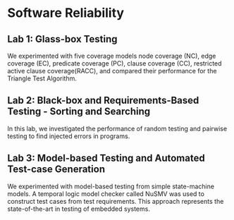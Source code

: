 # Software Reliability

## Lab 1: Glass-box Testing
We experimented with five coverage models node coverage (NC), edge coverage (EC), predicate coverage (PC), clause coverage (CC), restricted active clause coverage(RACC), and compared their performance for the Triangle Test Algorithm.

## Lab 2: Black-box and Requirements-Based Testing - Sorting and Searching
In this lab, we investigated the performance of random testing and pairwise testing to find injected errors in programs.

## Lab 3: Model-based Testing and Automated Test-case Generation
We experimented with model-based testing from simple state-machine models. A temporal logic model checker called NuSMV was used to construct test cases from test requirements. This approach represents the state-of-the-art in testing of embedded systems.
